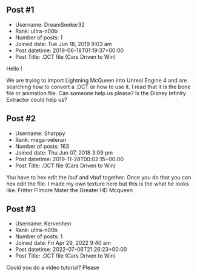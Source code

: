 ## Post #1
- Username: DreamSeeker32
- Rank: ultra-n00b
- Number of posts: 1
- Joined date: Tue Jun 18, 2019 9:03 am
- Post datetime: 2019-06-18T01:19:37+00:00
- Post Title: .OCT file (Cars Driven to Win)

Hello !  

We are trying to import Lightning McQueen into Unreal Engine 4 and are searching how to convert a .OCT or how to use it. I read that it is the bone file or animation file. Can someone help us please? Is the Disney Infinity Extractor could help us?
## Post #2
- Username: Sharppy
- Rank: mega-veteran
- Number of posts: 163
- Joined date: Thu Jun 07, 2018 3:09 pm
- Post datetime: 2019-11-28T00:02:15+00:00
- Post Title: .OCT file (Cars Driven to Win)

You have to hex edit the ibuf and vbuf together. Once you do that you can hex edit the file. 
[](https://ibb.co/DzXrXGk)
[](https://ibb.co/Fx21T31)
[](https://ibb.co/tYG2yq2)
I made my own texture here but this is the what he looks like. 
[](https://ibb.co/pZVNX3b)
Fritter
[](https://ibb.co/w6n0RqN)
Filmore
[](https://ibb.co/8jjMqbY)
Mater the Greater
[](https://ibb.co/WHqqBnM)
HD Mcqueen
## Post #3
- Username: Kervenhen
- Rank: ultra-n00b
- Number of posts: 1
- Joined date: Fri Apr 29, 2022 9:40 am
- Post datetime: 2022-07-06T21:26:23+00:00
- Post Title: .OCT file (Cars Driven to Win)

Could you do a video tutorial? Please
